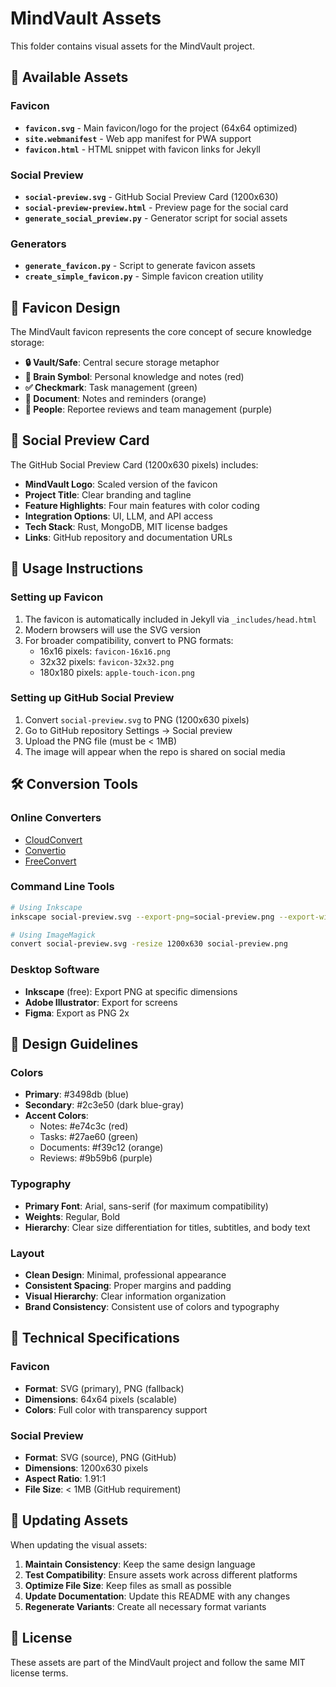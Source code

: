# MindVault Assets

This folder contains visual assets for the MindVault project.

## 🎨 Available Assets

### Favicon
- **`favicon.svg`** - Main favicon/logo for the project (64x64 optimized)
- **`site.webmanifest`** - Web app manifest for PWA support
- **`favicon.html`** - HTML snippet with favicon links for Jekyll

### Social Preview
- **`social-preview.svg`** - GitHub Social Preview Card (1200x630)
- **`social-preview-preview.html`** - Preview page for the social card
- **`generate_social_preview.py`** - Generator script for social assets

### Generators
- **`generate_favicon.py`** - Script to generate favicon assets
- **`create_simple_favicon.py`** - Simple favicon creation utility

## 🔐 Favicon Design

The MindVault favicon represents the core concept of secure knowledge storage:

- **🔒 Vault/Safe**: Central secure storage metaphor
- **🧠 Brain Symbol**: Personal knowledge and notes (red)
- **✅ Checkmark**: Task management (green)
- **📄 Document**: Notes and reminders (orange)
- **👥 People**: Reportee reviews and team management (purple)

## 📱 Social Preview Card

The GitHub Social Preview Card (1200x630 pixels) includes:

- **MindVault Logo**: Scaled version of the favicon
- **Project Title**: Clear branding and tagline
- **Feature Highlights**: Four main features with color coding
- **Integration Options**: UI, LLM, and API access
- **Tech Stack**: Rust, MongoDB, MIT license badges
- **Links**: GitHub repository and documentation URLs

## 🚀 Usage Instructions

### Setting up Favicon
1. The favicon is automatically included in Jekyll via `_includes/head.html`
2. Modern browsers will use the SVG version
3. For broader compatibility, convert to PNG formats:
   - 16x16 pixels: `favicon-16x16.png`
   - 32x32 pixels: `favicon-32x32.png`
   - 180x180 pixels: `apple-touch-icon.png`

### Setting up GitHub Social Preview
1. Convert `social-preview.svg` to PNG (1200x630 pixels)
2. Go to GitHub repository Settings → Social preview
3. Upload the PNG file (must be < 1MB)
4. The image will appear when the repo is shared on social media

## 🛠️ Conversion Tools

### Online Converters
- [CloudConvert](https://cloudconvert.com/svg-to-png)
- [Convertio](https://convertio.co/svg-png/)
- [FreeConvert](https://www.freeconvert.com/svg-to-png)

### Command Line Tools
```bash
# Using Inkscape
inkscape social-preview.svg --export-png=social-preview.png --export-width=1200 --export-height=630

# Using ImageMagick
convert social-preview.svg -resize 1200x630 social-preview.png
```

### Desktop Software
- **Inkscape** (free): Export PNG at specific dimensions
- **Adobe Illustrator**: Export for screens
- **Figma**: Export as PNG 2x

## 🎨 Design Guidelines

### Colors
- **Primary**: #3498db (blue)
- **Secondary**: #2c3e50 (dark blue-gray)
- **Accent Colors**:
  - Notes: #e74c3c (red)
  - Tasks: #27ae60 (green)
  - Documents: #f39c12 (orange)
  - Reviews: #9b59b6 (purple)

### Typography
- **Primary Font**: Arial, sans-serif (for maximum compatibility)
- **Weights**: Regular, Bold
- **Hierarchy**: Clear size differentiation for titles, subtitles, and body text

### Layout
- **Clean Design**: Minimal, professional appearance
- **Consistent Spacing**: Proper margins and padding
- **Visual Hierarchy**: Clear information organization
- **Brand Consistency**: Consistent use of colors and typography

## 📐 Technical Specifications

### Favicon
- **Format**: SVG (primary), PNG (fallback)
- **Dimensions**: 64x64 pixels (scalable)
- **Colors**: Full color with transparency support

### Social Preview
- **Format**: SVG (source), PNG (GitHub)
- **Dimensions**: 1200x630 pixels
- **Aspect Ratio**: 1.91:1
- **File Size**: < 1MB (GitHub requirement)

## 🔄 Updating Assets

When updating the visual assets:

1. **Maintain Consistency**: Keep the same design language
2. **Test Compatibility**: Ensure assets work across different platforms
3. **Optimize File Size**: Keep files as small as possible
4. **Update Documentation**: Update this README with any changes
5. **Regenerate Variants**: Create all necessary format variants

## 📄 License

These assets are part of the MindVault project and follow the same MIT license terms.
